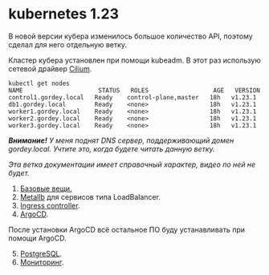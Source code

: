 # kubernetes 1.23

В новой версии кубера изменилось большое количество API, поэтому сделал для него отдельную ветку.

Кластер кубера установлен при помощи kubeadm. В 
этот раз использую сетевой драйвер [Cilium](https://docs.cilium.io/en/stable/).

```
kubectl get nodes
NAME                     STATUS   ROLES                  AGE   VERSION
control1.gordey.local   Ready    control-plane,master   18h   v1.23.1
db1.gordey.local        Ready    <none>                 18h   v1.23.1
worker1.gordey.local    Ready    <none>                 18h   v1.23.1
worker2.gordey.local    Ready    <none>                 18h   v1.23.1
worker3.gordey.local    Ready    <none>                 18h   v1.23.1
```

_**Внимание!** У меня поднят DNS сервер, поддерживающий домен gordey.local. Учтите это, когда будете читать данную ветку._

_Эта ветка документации имеет справочный характер, видео по ней не будет._

1. [Базовые вещи.](01-base-app)
2. [Metallb](02-metallb) для сервисов типа LoadBalancer.
3. [Ingress controller](03-ingress-controller).
4. [ArgoCD](04-argocd).

После установки ArgoCD всё остальное ПО буду устанавливать при помощи ArgoCD.

5. [PostgreSQL](05-postgresql).
6. [Мониторинг](06-monitoring).